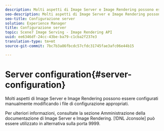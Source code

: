 ```yaml
---
description: Molti aspetti di Image Server e Image Rendering possono essere configurati manualmente modificando i file di configurazione appropriati.
seo-description: Molti aspetti di Image Server e Image Rendering possono essere configurati manualmente modificando i file di configurazione appropriati.
seo-title: Configurazione server
solution: Experience Manager
title: Configurazione server
topic: Scene7 Image Serving - Image Rendering API
uuid: ee6346df-24cc-43be-ba79-c1cba2f237e3
translation-type: tm+mt
source-git-commit: 7bc7b3a86fbcdc57cfdc31745fae3afc06e44b15

---
```



# Server configuration{#server-configuration}

Molti aspetti di Image Server e Image Rendering possono essere configurati manualmente modificando i file di configurazione appropriati.

Per ulteriori informazioni, consultate la sezione Amministrazione della documentazione di Image Server e Image Rendering. [!DNL Jconsole] può essere utilizzato in alternativa sulla porta 9999.
